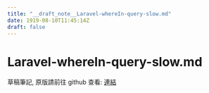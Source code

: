```yaml
---
title: "__draft_note__Laravel-whereIn-query-slow.md"
date: 1919-08-10T11:45:14Z
draft: false
---
```


# Laravel-whereIn-query-slow.md

草稿筆記, 原版請前往 github 查看: [連結](https://github.com/tinghaolai/just-random-note/blob/master/laravel/Laravel-whereIn-query-slow.md)